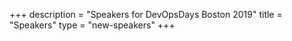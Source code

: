+++
description = "Speakers for DevOpsDays Boston 2019"
title = "Speakers"
type = "new-speakers"
+++
